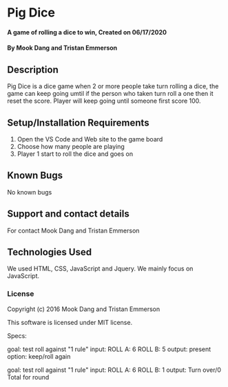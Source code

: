 # Pig Dice

#### A game of rolling a dice to win, Created on 06/17/2020

#### By Mook Dang and Tristan Emmerson

## Description
Pig Dice is a dice game when 2 or more people take turn rolling a dice, the game can keep going umtil if the person who taken turn roll a one then it reset the score. Player will keep going until someone first score 100. 

## Setup/Installation Requirements

1. Open the VS Code and Web site to the game board 
2. Choose how many people are playing
3. Player 1 start to roll the dice and goes on

## Known Bugs
No known bugs

## Support and contact details
For contact Mook Dang and Tristan Emmerson

## Technologies Used
We used HTML, CSS, JavaScript and Jquery. We mainly focus on JavaScript. 

### License
Copyright (c) 2016 Mook Dang and Tristan Emmerson

This software is licensed under MIT license.


Specs:

goal: test roll against "1 rule"
input: ROLL A: 6 ROLL B: 5
output: present option: keep/roll again

goal: test roll against "1 rule"
input: ROLL A: 6 ROLL B: 1
output: Turn over/0 Total for round

